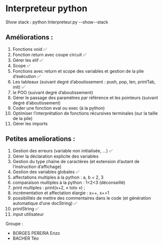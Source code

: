 # Interpreteur python
Show stack :  python Interpreteur.py --show--stack

## Améliorations :
1. Fonctions void ✅
2. Fonction return avec coupe circuit ✅
3. Gérer les elif ✅
4. Scope ✅
5. Fonctions avec return et scope des variables et gestion de la pile d’exécution ✅
6. Les tableaux (suivant degré d’aboutissement : push, pop, len, printTab, init) ✅
7. le POO (suivant degré d’aboutissement)
8. Gérer le passage des paramètres par référence et les pointeurs (suivant degré
   d’aboutissement)
9. Coder une fonction eval ou exec (à la python)
10. Optimiser l’interprétation de fonctions récursives terminales (sur la taille de la pile)
11. Gérer les imports

## Petites ameliorations :
1. Gestion des erreurs (variable non initialisée, …) ✅
2. Gérer la déclaration explicite des variables
3. Gestion du type chaine de caractères (et extension d’autant de l’instruction d’affichage)
4. Gestion des variables globales ✅
5. affectations multiples à la python : a, b = 2, 3
6. comparaison multiples à la python : 1<2<3 (déconseillé)
7. print multiples : print(x+2, « toto ») ;
8. incrémentation et affectation élargie : x++, x+=1
9. possibilités de mettre des commentaires dans le code (et génération automatique d’une
docString) ✅
10. printString ✅
11. input utilisateur

Groupe :

- BORGES PEREIRA Enzo
- BACHER Téo
